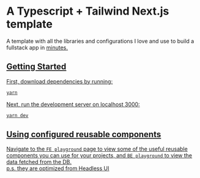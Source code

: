 # A Typescript + Tailwind Next.js template

A template with all the libraries and configurations I love and use to build a fullstack app in <u>minutes<u/>.

## Getting Started

First, download dependencies by running:

```zsh
yarn
```

Next, run the development server on localhost 3000:

```zsh
yarn dev
```

## Using configured reusable components

Navigate to the `FE playground` page to view some of the useful reusable components you can use for your projects, and `BE playground` to view the data fetched from the DB. <br />
p.s. they are optimized from Headless UI
